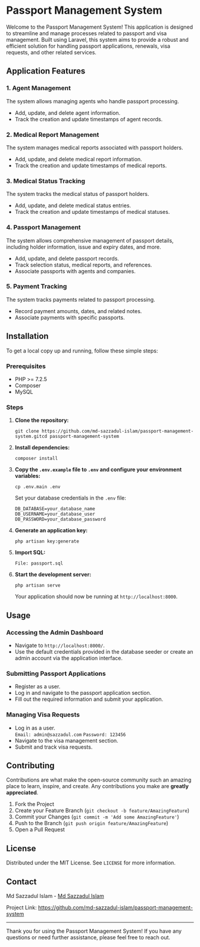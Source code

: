 <h1>Passport Management System</h1><p>Welcome to the Passport Management System! This application is designed to streamline and manage processes related to passport and visa management. Built using Laravel, this system aims to provide a robust and efficient solution for handling passport applications, renewals, visa requests, and other related services.</p><h2>Application Features</h2><h3>1. Agent Management</h3><p>The system allows managing agents who handle passport processing.</p><ul>  <li>Add, update, and delete agent information.</li>  <li>Track the creation and update timestamps of agent records.</li></ul><h3>2. Medical Report Management</h3><p>The system manages medical reports associated with passport holders.</p><ul>  <li>Add, update, and delete medical report information.</li>  <li>Track the creation and update timestamps of medical reports.</li></ul><h3>3. Medical Status Tracking</h3><p>The system tracks the medical status of passport holders.</p><ul>  <li>Add, update, and delete medical status entries.</li>  <li>Track the creation and update timestamps of medical statuses.</li></ul><h3>4. Passport Management</h3><p>The system allows comprehensive management of passport details, including holder information, issue and expiry dates, and more.</p><ul>  <li>Add, update, and delete passport records.</li>  <li>Track selection status, medical reports, and references.</li>  <li>Associate passports with agents and companies.</li></ul><h3>5. Payment Tracking</h3><p>The system tracks payments related to passport processing.</p><ul>  <li>Record payment amounts, dates, and related notes.</li>  <li>Associate payments with specific passports.</li></ul><h2>Installation</h2><p>To get a local copy up and running, follow these simple steps:</p><h3>Prerequisites</h3><ul>    <li>PHP >= 7.2.5</li>    <li>Composer</li>    <li>MySQL</li></ul><h3>Steps</h3><ol>    <li>        <p><strong>Clone the repository:</strong></p>        <pre><code>git clone https://github.com/md-sazzadul-islam/passport-management-system.gitcd passport-management-system</code></pre>    </li>    <li>        <p><strong>Install dependencies:</strong></p>        <pre><code>composer install</code></pre>    </li>    <li>        <p><strong>Copy the <code>.env.example</code> file to <code>.env</code> and configure your environment variables:</strong></p>        <pre><code>cp .env.main .env</code></pre>        <p>Set your database credentials in the <code>.env</code> file:</p>        <pre><code>DB_DATABASE=your_database_name
DB_USERNAME=your_database_user
DB_PASSWORD=your_database_password</code></pre>    </li>    <li>        <p><strong>Generate an application key:</strong></p>        <pre><code>php artisan key:generate</code></pre>    </li>    <li>        <p><strong>Import SQL:</strong></p>        <pre><code>File: passport.sql </code></pre>    </li>    <li>        <p><strong>Start the development server:</strong></p>        <pre><code>php artisan serve</code></pre>        <p>Your application should now be running at <code>http://localhost:8000</code>.</p>    </li></ol><h2>Usage</h2><h3>Accessing the Admin Dashboard</h3><ul>    <li>Navigate to <code>http://localhost:8000/</code>.</li>    <li>Use the default credentials provided in the database seeder or create an admin account via the application interface.</li></ul><h3>Submitting Passport Applications</h3><ul>    <li>Register as a user.</li>    <li>Log in and navigate to the passport application section.</li>    <li>Fill out the required information and submit your application.</li></ul><h3>Managing Visa Requests</h3><ul>    <li>Log in as a user. </li> <code>Email: admin@sazzadul.com</code>
<code>Password: 123456</code>   <li>Navigate to the visa management section.</li>    <li>Submit and track visa requests.</li></ul><h2>Contributing</h2><p>Contributions are what make the open-source community such an amazing place to learn, inspire, and create. Any contributions you make are <strong>greatly appreciated</strong>.</p><ol>    <li>Fork the Project</li>    <li>Create your Feature Branch (<code>git checkout -b feature/AmazingFeature</code>)</li>    <li>Commit your Changes (<code>git commit -m 'Add some AmazingFeature'</code>)</li>    <li>Push to the Branch (<code>git push origin feature/AmazingFeature</code>)</li>    <li>Open a Pull Request</li></ol><h2>License</h2><p>Distributed under the MIT License. See <code>LICENSE</code> for more information.</p><h2>Contact</h2><p>Md Sazzadul Islam - <a href="https://sazzadul.com">Md Sazzadul Islam</a></p><p>Project Link: <a href="https://github.com/md-sazzadul-islam/passport-management-system">https://github.com/md-sazzadul-islam/passport-management-system</a></p><hr><p>Thank you for using the Passport Management System! If you have any questions or need further assistance, please feel free to reach out.</p>